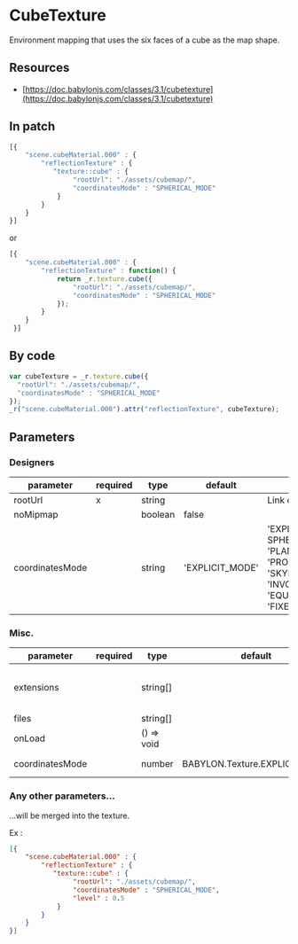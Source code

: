 # CubeTexture

Environment mapping that uses the six faces of a cube as the map shape.

## Resources
* [https://doc.babylonjs.com/classes/3.1/cubetexture](https://doc.babylonjs.com/classes/3.1/cubetexture)

## In patch

```js
[{
    "scene.cubeMaterial.000" : {
        "reflectionTexture" : {
           "texture::cube" : {
                "rootUrl": "./assets/cubemap/",
                "coordinatesMode" : "SPHERICAL_MODE"
            }
        }
    }
}]
```
or
```js
[{
    "scene.cubeMaterial.000" : {
        "reflectionTexture" : function() {
            return _r.texture.cube({
                "rootUrl": "./assets/cubemap/",
                "coordinatesMode" : "SPHERICAL_MODE"
            });
        }
    }
 }]
```

## By code
```js
var cubeTexture = _r.texture.cube({
  "rootUrl": "./assets/cubemap/",
  "coordinatesMode" : "SPHERICAL_MODE"
});
_r("scene.cubeMaterial.000").attr("reflectionTexture", cubeTexture);
```

## Parameters

### Designers
parameter | required | type | default | description
----------|----------|------|---------|------------
rootUrl          | x  | string           | | Link of the texture
noMipmap         |    | boolean          | false | 
coordinatesMode  |    | string           | 'EXPLICIT_MODE' | 'EXPLICIT_MODE', SPHERICAL_MODE', 'PLANAR_MODE', 'CUBIC_MODE', 'PROJECTION_MODE', 'SKYBOX_MODE', 'INVCUBIC_MODE', 'EQUIRECTANGULAR_MODE', 'FIXED_EQUIRECTANGULAR_MODE'   

### Misc.
parameter | required | type | default | description
----------|----------|------|---------|------------
extensions       |    | string[]                                | | The cube texture extensions. The defaults extensions are : [_px.jpg, _py.jpg, _pz.jpg, _nx.jpg, _ny.jpg, _nz.jpg]
files            |    | string[]                                | | 
onLoad           |    | () => void                              | | Callback
coordinatesMode  |    | number | BABYLON.Texture.EXPLICIT_MODE  | ex : BABYLON.Texture.SPHERICAL_MODE

### Any other parameters...
...will be merged into the texture.

Ex :
```json
[{
    "scene.cubeMaterial.000" : {
        "reflectionTexture" : {
           "texture::cube" : {
                "rootUrl": "./assets/cubemap/",
                "coordinatesMode" : "SPHERICAL_MODE",
                "level" : 0.5
            }
        }
    }
}]
```